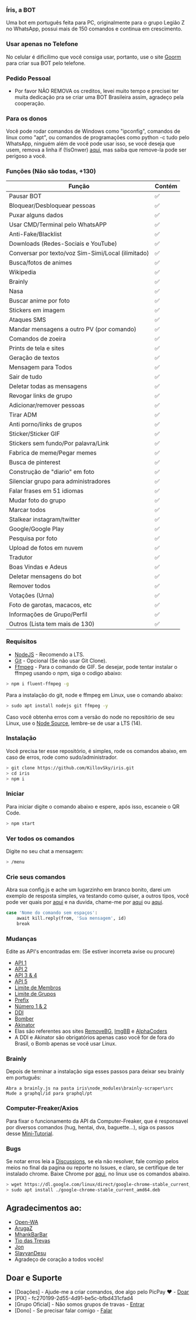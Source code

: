 ### Íris, a BOT
Uma bot em português feita para PC, originalmente para o grupo Legião Z no WhatsApp, possui mais de 150 comandos e continua em crescimento.

### Usar apenas no Telefone
No celular é dificílimo que você consiga usar, portanto, use o site [Goorm](https://ide.goorm.io) para criar sua BOT pelo telefone.

### Pedido Pessoal
- Por favor NÃO REMOVA os creditos, levei muito tempo e precisei ter muita dedicação pra se criar uma BOT Brasileira assim, agradeço pela cooperação.

### Para os donos
Você pode rodar comandos de Windows como "ipconfig", comandos de linux como "apt", ou comandos de programações como python -c tudo pelo WhatsApp, ninguém além de você pode usar isso, se você deseja que usem, remova a linha if (!isOnwer) [aqui](https://github.com/KillovSky/iris/blob/master/config.js#L3258), mas saiba que remove-la pode ser perigoso a você.

### Funções (Não são todas, +130)

| Função |Contém|
| ------------- | ------------- |
| Pausar BOT |✅|
| Bloquear/Desbloquear pessoas |✅|
| Puxar alguns dados |✅|
| Usar CMD/Terminal pelo WhatsAPP |✅|
| Anti-Fake/Blacklist |✅|
| Downloads (Redes-Sociais e YouTube) |✅|
| Conversar por texto/voz Sim-Simi/Local (ilimitado) |✅|
| Busca/fotos de animes |✅|
| Wikipedia |✅|
| Brainly |✅|
| Nasa |✅|
| Buscar anime por foto |✅|
| Stickers em imagem |✅|
| Ataques SMS |✅|
| Mandar mensagens a outro PV (por comando) |✅|
| Comandos de zoeira |✅|
| Prints de tela e sites |✅|
| Geração de textos |✅|
| Mensagem para Todos |✅|
| Sair de tudo |✅|
| Deletar todas as mensagens |✅|
| Revogar links de grupo|✅|
| Adicionar/remover pessoas |✅|
| Tirar ADM |✅|
| Anti porno/links de grupos |✅|
| Sticker/Sticker GIF |✅|
| Stickers sem fundo/Por palavra/Link |✅|
| Fabrica de meme/Pegar memes |✅|
| Busca de pinterest |✅|
| Construção de "diario" em foto |✅|
| Silenciar grupo para administradores |✅|
| Falar frases em 51 idiomas |✅|
| Mudar foto do grupo |✅|
| Marcar todos |✅|
| Stalkear instagram/twitter |✅|
| Google/Google Play |✅|
| Pesquisa por foto |✅|
| Upload de fotos em nuvem |✅|
| Tradutor |✅|
| Boas Vindas e Adeus |✅|
| Deletar mensagens do bot |✅|
| Remover todos |✅|
| Votações (Urna) |✅|
| Foto de garotas, macacos, etc |✅|
| Informações de Grupo/Perfil |✅|
| Outros (Lista tem mais de 130) |✅|

### Requisitos

- [NodeJS](https://nodejs.org) - Recomendo a LTS.
- [Git](https://git-scm.com) - Opcional (Se não usar Git Clone).
- [Ffmpeg](https://ffmpeg.org) - Para o comando de GIF.
Se desejar, pode tentar instalar o ffmpeg usando o npm, siga o codigo abaixo:

```bash
> npm i fluent-ffmpeg -g
```

Para a instalação do git, node e ffmpeg em Linux, use o comando abaixo:

```bash
> sudo apt install nodejs git ffmpeg -y
```

Caso você obtenha erros com a versão do node no repositório de seu Linux, use o [Node Source](https://github.com/nodesource/distributions), lembre-se de usar a LTS (14).

### Instalação
Você precisa ter esse repositório, é simples, rode os comandos abaixo, em caso de erros, rode como sudo/administrador.

```bash
> git clone https://github.com/KillovSky/iris.git
> cd iris
> npm i
```

### Iniciar
Para iniciar digite o comando abaixo e espere, após isso, escaneie o QR Code.

```bash
> npm start
```

### Ver todos os comandos
Digite no seu chat a mensagem:

```bash
> /menu
```

### Crie seus comandos
Abra sua config.js e ache um lugarzinho em branco bonito, darei um exemplo de resposta simples, va testando como quiser, a outros tipos, você pode ver quais por [aqui](https://docs.openwa.dev/classes/client.html) e na duvida, chame-me por [aqui](https://chat.whatsapp.com/H53MdwhtnRf7TGX1VJ2Jje) ou [aqui](https://wa.me/+5518998044132).

```bash
case 'Nome do comando sem espaços':
    await kill.reply(from, 'Sua mensagem', id)
    break
 ```

### Mudanças
Edite as API's encontradas em: (Se estiver incorreta avise ou procure)

- [API 1](https://github.com/KillovSky/iris/blob/master/lib/config/config.json#5)
- [API 2](https://github.com/KillovSky/iris/blob/master/lib/config/config.json#6)
- [API 3 & 4](https://github.com/KillovSky/iris/blob/master/lib/config/config.json#4)
- [API 5](https://github.com/KillovSky/iris/blob/master/lib/config/config.json#7)
- [Limite de Membros](https://github.com/KillovSky/iris/blob/master/lib/config/config.json#9)
- [Limite de Grupos](https://github.com/KillovSky/iris/blob/master/lib/config/config.json#8)
- [Prefix](https://github.com/KillovSky/iris/blob/master/lib/config/config.json#4)
- [Número 1 & 2](https://github.com/KillovSky/iris/blob/master/lib/config/config.json#2)
- [DDI](https://github.com/KillovSky/iris/blob/master/lib/config/config.json#3)
- [Bomber](https://github.com/KillovSky/iris/blob/master/config.js#L3244)
- [Akinator](https://github.com/KillovSky/iris/blob/master/lib/config/config.json#11)
- Elas são referentes aos sites [RemoveBG](https://www.remove.bg/pt-br), [ImgBB](https://api.imgbb.com/) e [AlphaCoders](https://wall.alphacoders.com/api.php)
- A DDI e Akinator são obrigatórios apenas caso você for de fora do Brasil, o Bomb apenas se você usar Linux.

### Brainly
Depois de terminar a instalação siga esses passos para deixar seu brainly em português:

```
Abra a brainly.js na pasta iris\node_modules\brainly-scraper\src
Mude a graphql/id para graphql/pt
```

### Computer-Freaker/Axios
Para fixar o funcionamento da API da Computer-Freaker, que é responsavel por diversos comandos (hug, hentai, dva, baguette...), siga os passos desse [Mini-Tutorial](https://github.com/KillovSky/iris/discussions/10).

### Bugs
Se notar erros leia a [Discussions](https://github.com/KillovSky/iris/discussions), se ela não resolver, fale comigo pelos meios no final da pagina ou reporte no Issues, e claro, se certifique de ter instalado chrome.
Baixe Chrome por [aqui](https://www.google.com/chrome), no linux use os comandos abaixo.

```bash
> wget https://dl.google.com/linux/direct/google-chrome-stable_current_amd64.deb
> sudo apt install ./google-chrome-stable_current_amd64.deb
```

## Agradecimentos ao:
- [Open-WA](https://github.com/open-wa)
- [ArugaZ](https://github.com/ArugaZ)
- [MhankBarBar](https://github.com/MhankBarBar)
- [Tio das Trevas](https://github.com/TioDasTrevas)
- [Jon](https://github.com/Jonn001)
- [SlavyanDesu](https://github.com/SlavyanDesu)
- Agradeço de coração a todos vocês!

## Doar e Suporte
- [Doações] - Ajude-me a criar comandos, doe algo pelo PicPay ❤️ - [Doar](https://picpay.me/userlucas123)
- [PIX] - fc270199-2d55-4d91-be5c-bfbd431cfad4
- [Grupo Oficial] - Não somos grupos de travas - [Entrar](https://chat.whatsapp.com/H53MdwhtnRf7TGX1VJ2Jje)
- [Dono] - Se precisar falar comigo - [Falar](https://wa.me/+5518998044132)